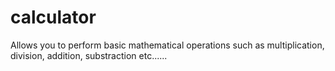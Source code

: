 # calculator
Allows you to perform basic mathematical operations such as multiplication, division, addition, substraction etc......
